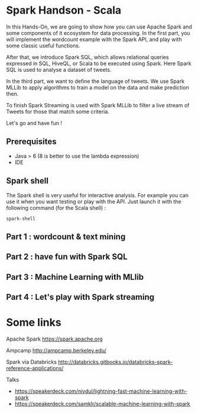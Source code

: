 Spark Handson - Scala 
=============================================================================

In this Hands-On, we are going to show how you can use Apache Spark and some components of it ecosystem for data processing.
In the first part, you will implement the wordcount example with the Spark API, and play with some classic useful functions.

After that, we introduce Spark SQL, which allows relational queries expressed in SQL, HiveQL, or Scala to be executed using Spark. Here Spark SQL is used to analyse a dataset of tweets.

In the third part, we want to define the language of tweets. We use Spark MLLib to apply algorithms to train a model on the data and make prediction then.

To finish Spark Streaming is used with Spark MLLib to filter a live stream of Tweets for those that match some criteria.

Let's go and have fun !

## Prerequisites
- Java > 6 (8 is better to use the lambda expression)
- IDE

## Spark shell
The Spark shell is very useful for interactive analysis. For example you can use it when you want testing or play with the API.
Just launch it with the following command (for the Scala shell) :

`spark-shell`

## Part 1 : wordcount & text mining

## Part 2 : have fun with Spark SQL

## Part 3 : Machine Learning with MLlib

## Part 4 : Let's play with Spark streaming

# Some links
Apache Spark <https://spark.apache.org>

Ampcamp <http://ampcamp.berkeley.edu/>

Spark via Databricks <http://databricks.gitbooks.io/databricks-spark-reference-applications/>

Talks 

- <https://speakerdeck.com/nivdul/lightning-fast-machine-learning-with-spark>
- <https://speakerdeck.com/samklr/scalable-machine-learning-with-spark>

